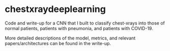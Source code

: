 # chestxraydeeplearning
Code and write-up for a CNN that I built to classify chest-xrays into those of normal patients, patients with pneumonia, and patients with COVID-19.

More detailed descriptions of the model, metrics, and relevant papers/architectures can be found in the write-up.


